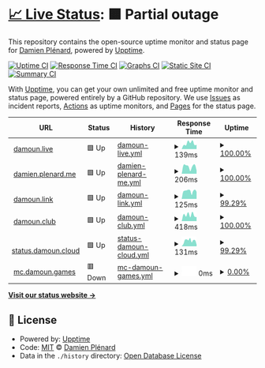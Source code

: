 # [📈 Live Status](https://status.damoun.cloud): <!--live status--> **🟧 Partial outage**

This repository contains the open-source uptime monitor and status page for [Damien Plénard](https://damien.plenard.me), powered by [Upptime](https://github.com/upptime/upptime).

[![Uptime CI](https://github.com/damoun/uptime/workflows/Uptime%20CI/badge.svg)](https://github.com/damoun/uptime/actions?query=workflow%3A%22Uptime+CI%22)
[![Response Time CI](https://github.com/damoun/uptime/workflows/Response%20Time%20CI/badge.svg)](https://github.com/damoun/uptime/actions?query=workflow%3A%22Response+Time+CI%22)
[![Graphs CI](https://github.com/damoun/uptime/workflows/Graphs%20CI/badge.svg)](https://github.com/damoun/uptime/actions?query=workflow%3A%22Graphs+CI%22)
[![Static Site CI](https://github.com/damoun/uptime/workflows/Static%20Site%20CI/badge.svg)](https://github.com/damoun/uptime/actions?query=workflow%3A%22Static+Site+CI%22)
[![Summary CI](https://github.com/damoun/uptime/workflows/Summary%20CI/badge.svg)](https://github.com/damoun/uptime/actions?query=workflow%3A%22Summary+CI%22)

With [Upptime](https://upptime.js.org), you can get your own unlimited and free uptime monitor and status page, powered entirely by a GitHub repository. We use [Issues](https://github.com/damoun/uptime/issues) as incident reports, [Actions](https://github.com/damoun/uptime/actions) as uptime monitors, and [Pages](https://status.damoun.cloud) for the status page.

<!--start: status pages-->
<!-- This summary is generated by Upptime (https://github.com/upptime/upptime) -->
<!-- Do not edit this manually, your changes will be overwritten -->
<!-- prettier-ignore -->
| URL | Status | History | Response Time | Uptime |
| --- | ------ | ------- | ------------- | ------ |
| <img alt="" src="https://www.twitch.tv/favicon.ico" height="13"> [damoun.live](https://damoun.live) | 🟩 Up | [damoun-live.yml](https://github.com/damoun/uptime/commits/HEAD/history/damoun-live.yml) | <details><summary><img alt="Response time graph" src="./graphs/damoun-live/response-time-week.png" height="20"> 139ms</summary><br><a href="https://status.damoun.cloud/history/damoun-live"><img alt="Response time 277" src="https://img.shields.io/endpoint?url=https%3A%2F%2Fraw.githubusercontent.com%2Fdamoun%2Fuptime%2FHEAD%2Fapi%2Fdamoun-live%2Fresponse-time.json"></a><br><a href="https://status.damoun.cloud/history/damoun-live"><img alt="24-hour response time 102" src="https://img.shields.io/endpoint?url=https%3A%2F%2Fraw.githubusercontent.com%2Fdamoun%2Fuptime%2FHEAD%2Fapi%2Fdamoun-live%2Fresponse-time-day.json"></a><br><a href="https://status.damoun.cloud/history/damoun-live"><img alt="7-day response time 139" src="https://img.shields.io/endpoint?url=https%3A%2F%2Fraw.githubusercontent.com%2Fdamoun%2Fuptime%2FHEAD%2Fapi%2Fdamoun-live%2Fresponse-time-week.json"></a><br><a href="https://status.damoun.cloud/history/damoun-live"><img alt="30-day response time 193" src="https://img.shields.io/endpoint?url=https%3A%2F%2Fraw.githubusercontent.com%2Fdamoun%2Fuptime%2FHEAD%2Fapi%2Fdamoun-live%2Fresponse-time-month.json"></a><br><a href="https://status.damoun.cloud/history/damoun-live"><img alt="1-year response time 278" src="https://img.shields.io/endpoint?url=https%3A%2F%2Fraw.githubusercontent.com%2Fdamoun%2Fuptime%2FHEAD%2Fapi%2Fdamoun-live%2Fresponse-time-year.json"></a></details> | <details><summary><a href="https://status.damoun.cloud/history/damoun-live">100.00%</a></summary><a href="https://status.damoun.cloud/history/damoun-live"><img alt="All-time uptime 99.99%" src="https://img.shields.io/endpoint?url=https%3A%2F%2Fraw.githubusercontent.com%2Fdamoun%2Fuptime%2FHEAD%2Fapi%2Fdamoun-live%2Fuptime.json"></a><br><a href="https://status.damoun.cloud/history/damoun-live"><img alt="24-hour uptime 100.00%" src="https://img.shields.io/endpoint?url=https%3A%2F%2Fraw.githubusercontent.com%2Fdamoun%2Fuptime%2FHEAD%2Fapi%2Fdamoun-live%2Fuptime-day.json"></a><br><a href="https://status.damoun.cloud/history/damoun-live"><img alt="7-day uptime 100.00%" src="https://img.shields.io/endpoint?url=https%3A%2F%2Fraw.githubusercontent.com%2Fdamoun%2Fuptime%2FHEAD%2Fapi%2Fdamoun-live%2Fuptime-week.json"></a><br><a href="https://status.damoun.cloud/history/damoun-live"><img alt="30-day uptime 100.00%" src="https://img.shields.io/endpoint?url=https%3A%2F%2Fraw.githubusercontent.com%2Fdamoun%2Fuptime%2FHEAD%2Fapi%2Fdamoun-live%2Fuptime-month.json"></a><br><a href="https://status.damoun.cloud/history/damoun-live"><img alt="1-year uptime 99.99%" src="https://img.shields.io/endpoint?url=https%3A%2F%2Fraw.githubusercontent.com%2Fdamoun%2Fuptime%2FHEAD%2Fapi%2Fdamoun-live%2Fuptime-year.json"></a></details>
| <img alt="" src="https://damien.plenard.me/assets/images/favicon-32x32.png" height="13"> [damien.plenard.me](https://damien.plenard.me) | 🟩 Up | [damien-plenard-me.yml](https://github.com/damoun/uptime/commits/HEAD/history/damien-plenard-me.yml) | <details><summary><img alt="Response time graph" src="./graphs/damien-plenard-me/response-time-week.png" height="20"> 206ms</summary><br><a href="https://status.damoun.cloud/history/damien-plenard-me"><img alt="Response time 222" src="https://img.shields.io/endpoint?url=https%3A%2F%2Fraw.githubusercontent.com%2Fdamoun%2Fuptime%2FHEAD%2Fapi%2Fdamien-plenard-me%2Fresponse-time.json"></a><br><a href="https://status.damoun.cloud/history/damien-plenard-me"><img alt="24-hour response time 92" src="https://img.shields.io/endpoint?url=https%3A%2F%2Fraw.githubusercontent.com%2Fdamoun%2Fuptime%2FHEAD%2Fapi%2Fdamien-plenard-me%2Fresponse-time-day.json"></a><br><a href="https://status.damoun.cloud/history/damien-plenard-me"><img alt="7-day response time 206" src="https://img.shields.io/endpoint?url=https%3A%2F%2Fraw.githubusercontent.com%2Fdamoun%2Fuptime%2FHEAD%2Fapi%2Fdamien-plenard-me%2Fresponse-time-week.json"></a><br><a href="https://status.damoun.cloud/history/damien-plenard-me"><img alt="30-day response time 165" src="https://img.shields.io/endpoint?url=https%3A%2F%2Fraw.githubusercontent.com%2Fdamoun%2Fuptime%2FHEAD%2Fapi%2Fdamien-plenard-me%2Fresponse-time-month.json"></a><br><a href="https://status.damoun.cloud/history/damien-plenard-me"><img alt="1-year response time 223" src="https://img.shields.io/endpoint?url=https%3A%2F%2Fraw.githubusercontent.com%2Fdamoun%2Fuptime%2FHEAD%2Fapi%2Fdamien-plenard-me%2Fresponse-time-year.json"></a></details> | <details><summary><a href="https://status.damoun.cloud/history/damien-plenard-me">100.00%</a></summary><a href="https://status.damoun.cloud/history/damien-plenard-me"><img alt="All-time uptime 99.96%" src="https://img.shields.io/endpoint?url=https%3A%2F%2Fraw.githubusercontent.com%2Fdamoun%2Fuptime%2FHEAD%2Fapi%2Fdamien-plenard-me%2Fuptime.json"></a><br><a href="https://status.damoun.cloud/history/damien-plenard-me"><img alt="24-hour uptime 100.00%" src="https://img.shields.io/endpoint?url=https%3A%2F%2Fraw.githubusercontent.com%2Fdamoun%2Fuptime%2FHEAD%2Fapi%2Fdamien-plenard-me%2Fuptime-day.json"></a><br><a href="https://status.damoun.cloud/history/damien-plenard-me"><img alt="7-day uptime 100.00%" src="https://img.shields.io/endpoint?url=https%3A%2F%2Fraw.githubusercontent.com%2Fdamoun%2Fuptime%2FHEAD%2Fapi%2Fdamien-plenard-me%2Fuptime-week.json"></a><br><a href="https://status.damoun.cloud/history/damien-plenard-me"><img alt="30-day uptime 100.00%" src="https://img.shields.io/endpoint?url=https%3A%2F%2Fraw.githubusercontent.com%2Fdamoun%2Fuptime%2FHEAD%2Fapi%2Fdamien-plenard-me%2Fuptime-month.json"></a><br><a href="https://status.damoun.cloud/history/damien-plenard-me"><img alt="1-year uptime 99.95%" src="https://img.shields.io/endpoint?url=https%3A%2F%2Fraw.githubusercontent.com%2Fdamoun%2Fuptime%2FHEAD%2Fapi%2Fdamien-plenard-me%2Fuptime-year.json"></a></details>
| <img alt="" src="https://assets.production.linktr.ee/ed6b702d6a6a2565cf6f9cb504fe58e3121ef6fe/favicon/favicon-32x32.png" height="13"> [damoun.link](https://damoun.link) | 🟩 Up | [damoun-link.yml](https://github.com/damoun/uptime/commits/HEAD/history/damoun-link.yml) | <details><summary><img alt="Response time graph" src="./graphs/damoun-link/response-time-week.png" height="20"> 125ms</summary><br><a href="https://status.damoun.cloud/history/damoun-link"><img alt="Response time 169" src="https://img.shields.io/endpoint?url=https%3A%2F%2Fraw.githubusercontent.com%2Fdamoun%2Fuptime%2FHEAD%2Fapi%2Fdamoun-link%2Fresponse-time.json"></a><br><a href="https://status.damoun.cloud/history/damoun-link"><img alt="24-hour response time 113" src="https://img.shields.io/endpoint?url=https%3A%2F%2Fraw.githubusercontent.com%2Fdamoun%2Fuptime%2FHEAD%2Fapi%2Fdamoun-link%2Fresponse-time-day.json"></a><br><a href="https://status.damoun.cloud/history/damoun-link"><img alt="7-day response time 125" src="https://img.shields.io/endpoint?url=https%3A%2F%2Fraw.githubusercontent.com%2Fdamoun%2Fuptime%2FHEAD%2Fapi%2Fdamoun-link%2Fresponse-time-week.json"></a><br><a href="https://status.damoun.cloud/history/damoun-link"><img alt="30-day response time 123" src="https://img.shields.io/endpoint?url=https%3A%2F%2Fraw.githubusercontent.com%2Fdamoun%2Fuptime%2FHEAD%2Fapi%2Fdamoun-link%2Fresponse-time-month.json"></a><br><a href="https://status.damoun.cloud/history/damoun-link"><img alt="1-year response time 170" src="https://img.shields.io/endpoint?url=https%3A%2F%2Fraw.githubusercontent.com%2Fdamoun%2Fuptime%2FHEAD%2Fapi%2Fdamoun-link%2Fresponse-time-year.json"></a></details> | <details><summary><a href="https://status.damoun.cloud/history/damoun-link">99.29%</a></summary><a href="https://status.damoun.cloud/history/damoun-link"><img alt="All-time uptime 99.99%" src="https://img.shields.io/endpoint?url=https%3A%2F%2Fraw.githubusercontent.com%2Fdamoun%2Fuptime%2FHEAD%2Fapi%2Fdamoun-link%2Fuptime.json"></a><br><a href="https://status.damoun.cloud/history/damoun-link"><img alt="24-hour uptime 100.00%" src="https://img.shields.io/endpoint?url=https%3A%2F%2Fraw.githubusercontent.com%2Fdamoun%2Fuptime%2FHEAD%2Fapi%2Fdamoun-link%2Fuptime-day.json"></a><br><a href="https://status.damoun.cloud/history/damoun-link"><img alt="7-day uptime 99.29%" src="https://img.shields.io/endpoint?url=https%3A%2F%2Fraw.githubusercontent.com%2Fdamoun%2Fuptime%2FHEAD%2Fapi%2Fdamoun-link%2Fuptime-week.json"></a><br><a href="https://status.damoun.cloud/history/damoun-link"><img alt="30-day uptime 99.84%" src="https://img.shields.io/endpoint?url=https%3A%2F%2Fraw.githubusercontent.com%2Fdamoun%2Fuptime%2FHEAD%2Fapi%2Fdamoun-link%2Fuptime-month.json"></a><br><a href="https://status.damoun.cloud/history/damoun-link"><img alt="1-year uptime 99.99%" src="https://img.shields.io/endpoint?url=https%3A%2F%2Fraw.githubusercontent.com%2Fdamoun%2Fuptime%2FHEAD%2Fapi%2Fdamoun-link%2Fuptime-year.json"></a></details>
| <img alt="" src="https://discord.com/assets/847541504914fd33810e70a0ea73177e.ico" height="13"> [damoun.club](https://damoun.club) | 🟩 Up | [damoun-club.yml](https://github.com/damoun/uptime/commits/HEAD/history/damoun-club.yml) | <details><summary><img alt="Response time graph" src="./graphs/damoun-club/response-time-week.png" height="20"> 418ms</summary><br><a href="https://status.damoun.cloud/history/damoun-club"><img alt="Response time 465" src="https://img.shields.io/endpoint?url=https%3A%2F%2Fraw.githubusercontent.com%2Fdamoun%2Fuptime%2FHEAD%2Fapi%2Fdamoun-club%2Fresponse-time.json"></a><br><a href="https://status.damoun.cloud/history/damoun-club"><img alt="24-hour response time 276" src="https://img.shields.io/endpoint?url=https%3A%2F%2Fraw.githubusercontent.com%2Fdamoun%2Fuptime%2FHEAD%2Fapi%2Fdamoun-club%2Fresponse-time-day.json"></a><br><a href="https://status.damoun.cloud/history/damoun-club"><img alt="7-day response time 418" src="https://img.shields.io/endpoint?url=https%3A%2F%2Fraw.githubusercontent.com%2Fdamoun%2Fuptime%2FHEAD%2Fapi%2Fdamoun-club%2Fresponse-time-week.json"></a><br><a href="https://status.damoun.cloud/history/damoun-club"><img alt="30-day response time 442" src="https://img.shields.io/endpoint?url=https%3A%2F%2Fraw.githubusercontent.com%2Fdamoun%2Fuptime%2FHEAD%2Fapi%2Fdamoun-club%2Fresponse-time-month.json"></a><br><a href="https://status.damoun.cloud/history/damoun-club"><img alt="1-year response time 469" src="https://img.shields.io/endpoint?url=https%3A%2F%2Fraw.githubusercontent.com%2Fdamoun%2Fuptime%2FHEAD%2Fapi%2Fdamoun-club%2Fresponse-time-year.json"></a></details> | <details><summary><a href="https://status.damoun.cloud/history/damoun-club">100.00%</a></summary><a href="https://status.damoun.cloud/history/damoun-club"><img alt="All-time uptime 99.97%" src="https://img.shields.io/endpoint?url=https%3A%2F%2Fraw.githubusercontent.com%2Fdamoun%2Fuptime%2FHEAD%2Fapi%2Fdamoun-club%2Fuptime.json"></a><br><a href="https://status.damoun.cloud/history/damoun-club"><img alt="24-hour uptime 100.00%" src="https://img.shields.io/endpoint?url=https%3A%2F%2Fraw.githubusercontent.com%2Fdamoun%2Fuptime%2FHEAD%2Fapi%2Fdamoun-club%2Fuptime-day.json"></a><br><a href="https://status.damoun.cloud/history/damoun-club"><img alt="7-day uptime 100.00%" src="https://img.shields.io/endpoint?url=https%3A%2F%2Fraw.githubusercontent.com%2Fdamoun%2Fuptime%2FHEAD%2Fapi%2Fdamoun-club%2Fuptime-week.json"></a><br><a href="https://status.damoun.cloud/history/damoun-club"><img alt="30-day uptime 100.00%" src="https://img.shields.io/endpoint?url=https%3A%2F%2Fraw.githubusercontent.com%2Fdamoun%2Fuptime%2FHEAD%2Fapi%2Fdamoun-club%2Fuptime-month.json"></a><br><a href="https://status.damoun.cloud/history/damoun-club"><img alt="1-year uptime 99.96%" src="https://img.shields.io/endpoint?url=https%3A%2F%2Fraw.githubusercontent.com%2Fdamoun%2Fuptime%2FHEAD%2Fapi%2Fdamoun-club%2Fuptime-year.json"></a></details>
| <img alt="" src="https://status.damoun.cloud/logo-192.png" height="13"> [status.damoun.cloud](https://status.damoun.cloud) | 🟩 Up | [status-damoun-cloud.yml](https://github.com/damoun/uptime/commits/HEAD/history/status-damoun-cloud.yml) | <details><summary><img alt="Response time graph" src="./graphs/status-damoun-cloud/response-time-week.png" height="20"> 131ms</summary><br><a href="https://status.damoun.cloud/history/status-damoun-cloud"><img alt="Response time 161" src="https://img.shields.io/endpoint?url=https%3A%2F%2Fraw.githubusercontent.com%2Fdamoun%2Fuptime%2FHEAD%2Fapi%2Fstatus-damoun-cloud%2Fresponse-time.json"></a><br><a href="https://status.damoun.cloud/history/status-damoun-cloud"><img alt="24-hour response time 37" src="https://img.shields.io/endpoint?url=https%3A%2F%2Fraw.githubusercontent.com%2Fdamoun%2Fuptime%2FHEAD%2Fapi%2Fstatus-damoun-cloud%2Fresponse-time-day.json"></a><br><a href="https://status.damoun.cloud/history/status-damoun-cloud"><img alt="7-day response time 131" src="https://img.shields.io/endpoint?url=https%3A%2F%2Fraw.githubusercontent.com%2Fdamoun%2Fuptime%2FHEAD%2Fapi%2Fstatus-damoun-cloud%2Fresponse-time-week.json"></a><br><a href="https://status.damoun.cloud/history/status-damoun-cloud"><img alt="30-day response time 118" src="https://img.shields.io/endpoint?url=https%3A%2F%2Fraw.githubusercontent.com%2Fdamoun%2Fuptime%2FHEAD%2Fapi%2Fstatus-damoun-cloud%2Fresponse-time-month.json"></a><br><a href="https://status.damoun.cloud/history/status-damoun-cloud"><img alt="1-year response time 160" src="https://img.shields.io/endpoint?url=https%3A%2F%2Fraw.githubusercontent.com%2Fdamoun%2Fuptime%2FHEAD%2Fapi%2Fstatus-damoun-cloud%2Fresponse-time-year.json"></a></details> | <details><summary><a href="https://status.damoun.cloud/history/status-damoun-cloud">99.29%</a></summary><a href="https://status.damoun.cloud/history/status-damoun-cloud"><img alt="All-time uptime 99.87%" src="https://img.shields.io/endpoint?url=https%3A%2F%2Fraw.githubusercontent.com%2Fdamoun%2Fuptime%2FHEAD%2Fapi%2Fstatus-damoun-cloud%2Fuptime.json"></a><br><a href="https://status.damoun.cloud/history/status-damoun-cloud"><img alt="24-hour uptime 100.00%" src="https://img.shields.io/endpoint?url=https%3A%2F%2Fraw.githubusercontent.com%2Fdamoun%2Fuptime%2FHEAD%2Fapi%2Fstatus-damoun-cloud%2Fuptime-day.json"></a><br><a href="https://status.damoun.cloud/history/status-damoun-cloud"><img alt="7-day uptime 99.29%" src="https://img.shields.io/endpoint?url=https%3A%2F%2Fraw.githubusercontent.com%2Fdamoun%2Fuptime%2FHEAD%2Fapi%2Fstatus-damoun-cloud%2Fuptime-week.json"></a><br><a href="https://status.damoun.cloud/history/status-damoun-cloud"><img alt="30-day uptime 99.84%" src="https://img.shields.io/endpoint?url=https%3A%2F%2Fraw.githubusercontent.com%2Fdamoun%2Fuptime%2FHEAD%2Fapi%2Fstatus-damoun-cloud%2Fuptime-month.json"></a><br><a href="https://status.damoun.cloud/history/status-damoun-cloud"><img alt="1-year uptime 99.86%" src="https://img.shields.io/endpoint?url=https%3A%2F%2Fraw.githubusercontent.com%2Fdamoun%2Fuptime%2FHEAD%2Fapi%2Fstatus-damoun-cloud%2Fuptime-year.json"></a></details>
| <img alt="" src="https://www.minecraft.net/etc.clientlibs/minecraft/clientlibs/main/resources/favicon.ico" height="13"> [mc.damoun.games](http://62.210.45.167:40001) | 🟥 Down | [mc-damoun-games.yml](https://github.com/damoun/uptime/commits/HEAD/history/mc-damoun-games.yml) | <details><summary><img alt="Response time graph" src="./graphs/mc-damoun-games/response-time-week.png" height="20"> 0ms</summary><br><a href="https://status.damoun.cloud/history/mc-damoun-games"><img alt="Response time 249" src="https://img.shields.io/endpoint?url=https%3A%2F%2Fraw.githubusercontent.com%2Fdamoun%2Fuptime%2FHEAD%2Fapi%2Fmc-damoun-games%2Fresponse-time.json"></a><br><a href="https://status.damoun.cloud/history/mc-damoun-games"><img alt="24-hour response time 0" src="https://img.shields.io/endpoint?url=https%3A%2F%2Fraw.githubusercontent.com%2Fdamoun%2Fuptime%2FHEAD%2Fapi%2Fmc-damoun-games%2Fresponse-time-day.json"></a><br><a href="https://status.damoun.cloud/history/mc-damoun-games"><img alt="7-day response time 0" src="https://img.shields.io/endpoint?url=https%3A%2F%2Fraw.githubusercontent.com%2Fdamoun%2Fuptime%2FHEAD%2Fapi%2Fmc-damoun-games%2Fresponse-time-week.json"></a><br><a href="https://status.damoun.cloud/history/mc-damoun-games"><img alt="30-day response time 246" src="https://img.shields.io/endpoint?url=https%3A%2F%2Fraw.githubusercontent.com%2Fdamoun%2Fuptime%2FHEAD%2Fapi%2Fmc-damoun-games%2Fresponse-time-month.json"></a><br><a href="https://status.damoun.cloud/history/mc-damoun-games"><img alt="1-year response time 249" src="https://img.shields.io/endpoint?url=https%3A%2F%2Fraw.githubusercontent.com%2Fdamoun%2Fuptime%2FHEAD%2Fapi%2Fmc-damoun-games%2Fresponse-time-year.json"></a></details> | <details><summary><a href="https://status.damoun.cloud/history/mc-damoun-games">0.00%</a></summary><a href="https://status.damoun.cloud/history/mc-damoun-games"><img alt="All-time uptime 76.78%" src="https://img.shields.io/endpoint?url=https%3A%2F%2Fraw.githubusercontent.com%2Fdamoun%2Fuptime%2FHEAD%2Fapi%2Fmc-damoun-games%2Fuptime.json"></a><br><a href="https://status.damoun.cloud/history/mc-damoun-games"><img alt="24-hour uptime 0.00%" src="https://img.shields.io/endpoint?url=https%3A%2F%2Fraw.githubusercontent.com%2Fdamoun%2Fuptime%2FHEAD%2Fapi%2Fmc-damoun-games%2Fuptime-day.json"></a><br><a href="https://status.damoun.cloud/history/mc-damoun-games"><img alt="7-day uptime 0.00%" src="https://img.shields.io/endpoint?url=https%3A%2F%2Fraw.githubusercontent.com%2Fdamoun%2Fuptime%2FHEAD%2Fapi%2Fmc-damoun-games%2Fuptime-week.json"></a><br><a href="https://status.damoun.cloud/history/mc-damoun-games"><img alt="30-day uptime 13.04%" src="https://img.shields.io/endpoint?url=https%3A%2F%2Fraw.githubusercontent.com%2Fdamoun%2Fuptime%2FHEAD%2Fapi%2Fmc-damoun-games%2Fuptime-month.json"></a><br><a href="https://status.damoun.cloud/history/mc-damoun-games"><img alt="1-year uptime 76.78%" src="https://img.shields.io/endpoint?url=https%3A%2F%2Fraw.githubusercontent.com%2Fdamoun%2Fuptime%2FHEAD%2Fapi%2Fmc-damoun-games%2Fuptime-year.json"></a></details>

<!--end: status pages-->

[**Visit our status website →**](https://status.damoun.cloud)

## 📄 License

- Powered by: [Upptime](https://github.com/upptime/upptime)
- Code: [MIT](./LICENSE) © [Damien Plénard](damien.plenard.me)
- Data in the `./history` directory: [Open Database License](https://opendatacommons.org/licenses/odbl/1-0/)
